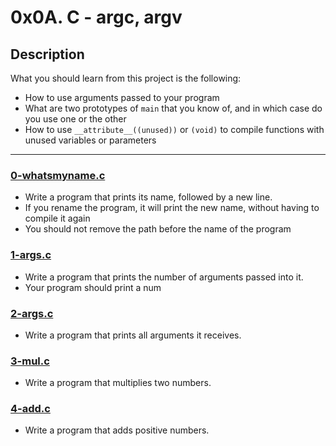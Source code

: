 # 0x0A. C - argc, argv

## Description
What you should learn from this project is the following:

* How to use arguments passed to your program
* What are two prototypes of `main` that you know of, and in which case do you use one or the other
* How to use `__attribute__((unused))` or `(void)` to compile functions with unused variables or parameters
---

### [0-whatsmyname.c](./0-whatsmyname.c)
* Write a program that prints its name, followed by a new line.
* If you rename the program, it will print the new name, without having to compile it again
* You should not remove the path before the name of the program

### [1-args.c](./1-args.c)
* Write a program that prints the number of arguments passed into it.
* Your program should print a num

### [2-args.c](./2-args.c)
* Write a program that prints all arguments it receives.

### [3-mul.c](./3-mul.c)
* Write a program that multiplies two numbers.

### [4-add.c](./4-add.c)
* Write a program that adds positive numbers.
